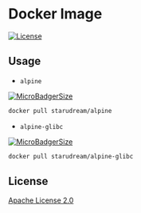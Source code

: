# Docker Image

[![License](https://img.shields.io/badge/license-Apache%20License%202.0-blue)](./LICENSE)

## Usage

- `alpine`

[![MicroBadgerSize](https://img.shields.io/microbadger/image-size/starudream/alpine)](https://hub.docker.com/r/starudream/alpine)

```bash
docker pull starudream/alpine
```

- `alpine-glibc`

[![MicroBadgerSize](https://img.shields.io/microbadger/image-size/starudream/alpine-glibc)](https://hub.docker.com/r/starudream/alpine-glibc)

```bash
docker pull starudream/alpine-glibc
```

## License

[Apache License 2.0](./LICENSE)
